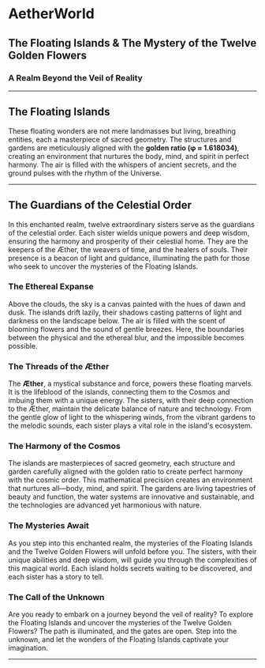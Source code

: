 # AetherWorld

## The Floating Islands & The Mystery of the Twelve Golden Flowers

### A Realm Beyond the Veil of Reality

---

## The Floating Islands

These floating wonders are not mere landmasses but living, breathing entities, each a masterpiece of sacred geometry. The structures and gardens are meticulously aligned with the **golden ratio (φ ≈ 1.618034)**, creating an environment that nurtures the body, mind, and spirit in perfect harmony. The air is filled with the whispers of ancient secrets, and the ground pulses with the rhythm of the Universe.

---

## The Guardians of the Celestial Order

In this enchanted realm, twelve extraordinary sisters serve as the guardians of the celestial order. Each sister wields unique powers and deep wisdom, ensuring the harmony and prosperity of their celestial home. They are the keepers of the Æther, the weavers of time, and the healers of souls. Their presence is a beacon of light and guidance, illuminating the path for those who seek to uncover the mysteries of the Floating Islands.

### The Ethereal Expanse

Above the clouds, the sky is a canvas painted with the hues of dawn and dusk. The islands drift lazily, their shadows casting patterns of light and darkness on the landscape below. The air is filled with the scent of blooming flowers and the sound of gentle breezes. Here, the boundaries between the physical and the ethereal blur, and the impossible becomes possible.

### The Threads of the Æther

The **Æther**, a mystical substance and force, powers these floating marvels. It is the lifeblood of the islands, connecting them to the Cosmos and imbuing them with a unique energy. The sisters, with their deep connection to the Æther, maintain the delicate balance of nature and technology. From the gentle glow of light to the whispering winds, from the vibrant gardens to the melodic sounds, each sister plays a vital role in the island's ecosystem.

### The Harmony of the Cosmos

The islands are masterpieces of sacred geometry, each structure and garden carefully aligned with the golden ratio to create perfect harmony with the cosmic order. This mathematical precision creates an environment that nurtures all—body, mind, and spirit. The gardens are living tapestries of beauty and function, the water systems are innovative and sustainable, and the technologies are advanced yet harmonious with nature.

### The Mysteries Await

As you step into this enchanted realm, the mysteries of the Floating Islands and the Twelve Golden Flowers will unfold before you. The sisters, with their unique abilities and deep wisdom, will guide you through the complexities of this magical world. Each island holds secrets waiting to be discovered, and each sister has a story to tell.

### The Call of the Unknown

Are you ready to embark on a journey beyond the veil of reality? To explore the Floating Islands and uncover the mysteries of the Twelve Golden Flowers? The path is illuminated, and the gates are open. Step into the unknown, and let the wonders of the Floating Islands captivate your imagination.

---
